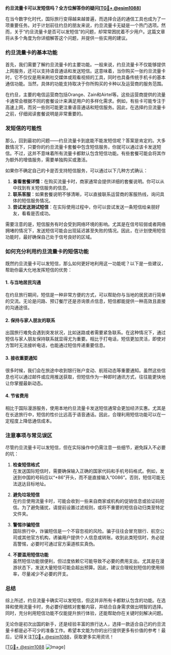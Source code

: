 **约旦流量卡可以发短信吗？全方位解答你的疑问[[TG💪+ @esim1088](https://t.me/s/esim1088)]**

在当今数字化时代，国际旅行变得越来越普遍，而选择合适的通信工具也成为了一项重要任务。对于计划前往约旦的朋友来说，约旦流量卡无疑是一个热门选项。然而，关于“约旦流量卡是否可以发短信”的问题，却常常困扰着不少用户。这篇文章将从多个角度为你详细解答这个问题，并提供一些实用的建议。

### 约旦流量卡的基本功能

首先，我们需要了解约旦流量卡的主要功能。一般来说，约旦流量卡不仅能够提供上网服务，还可以支持语音通话和发送短信。这意味着，当你购买一张约旦流量卡时，它不仅仅是用来刷社交媒体或观看视频的工具，同时也具备传统手机卡的基本通信功能。当然，具体的功能支持取决于你所购买的卡种以及运营商的服务范围。

在约旦，主要的电信运营商包括Orange、Zain和Airtel等。这些运营商提供的流量卡通常会根据不同的套餐设计来满足用户的多样化需求。例如，有些卡可能专注于高速上网，而另一些则可能更注重语音通话和短信服务。因此，在选择约旦流量卡之前，仔细阅读套餐说明是非常重要的。

### 发短信的可能性

那么，回到最初的问题——约旦流量卡到底能不能发短信呢？答案是肯定的。大多数情况下，只要你的约旦流量卡套餐中包含短信服务，你就可以通过该卡发送短信。不过，这并不意味着所有流量卡都默认包含短信功能。有些套餐可能会将其作为额外的增值服务，需要单独购买或激活。

如果你不确定自己的卡是否支持短信服务，可以通过以下几种方式确认：

1. **查看套餐详情**：在购买流量卡时，商家通常会提供详细的套餐说明。你可以从中找到有关短信服务的信息。
2. **联系客服**：如果套餐说明不够清晰，可以直接联系运营商的客服热线，询问具体的短信服务情况。
3. **尝试发送测试短信**：在实际使用过程中，你可以尝试发送一条短信给亲朋好友，看看是否成功。

需要注意的是，短信服务有时会受到网络环境的影响。尤其是在信号较弱或者网络拥堵的情况下，发送短信可能会出现延迟甚至失败的情况。因此，在计划使用短信功能时，最好确保自己处于信号良好的区域。

### 如何充分利用约旦流量卡的短信功能

既然约旦流量卡可以发短信，那么如何更好地利用这一功能呢？以下是一些建议，帮助你最大化地发挥短信的优势：

#### 1. **与当地居民沟通**
   在约旦旅行期间，短信是一种非常方便的方式，可以帮助你与当地的居民进行简单的交流。无论是问路、预订餐厅还是咨询景点信息，短信都能提供一种高效且直接的沟通途径。

#### 2. **保持与家人朋友的联系**
   出国旅行难免会遇到突发状况，比如迷路或者需要紧急联系。在这种情况下，通过短信与家人朋友保持联系就显得尤为重要。相比于打电话，短信更加灵活，即使对方暂时无法接听电话，也能通过短信传递重要信息。

#### 3. **接收重要通知**
   很多时候，我们会在旅途中收到银行账户变动、航班动态等重要通知。虽然这些信息也可以通过邮件或应用推送获取，但短信作为一种即时通讯方式，往往能更快地让你掌握最新动态。

#### 4. **节省费用**
   相比于国际漫游服务，使用本地约旦流量卡发送短信通常会更加经济实惠。尤其是在长途旅行中，短信的性价比远高于语音通话。因此，合理利用短信功能可以在一定程度上降低通信成本。

### 注意事项与常见误区

尽管约旦流量卡可以发短信，但在实际操作中仍需注意一些细节，避免踩入不必要的坑：

1. **检查短信格式**  
   在发送国际短信时，需要确保输入正确的国家代码和手机号码格式。例如，发送到中国的号码应以“+86”开头，而不是直接输入“0086”。否则，短信可能无法送达目标地址。

2. **避免垃圾短信**  
   在约旦使用流量卡时，可能会收到一些来自商家或机构的促销信息或验证码短信。为了避免骚扰，请提前设置过滤规则，或将不重要的短信自动归类至特定文件夹。

3. **警惕诈骗短信**  
   国际旅行中，诈骗短信是一个不容忽视的风险。骗子往往会冒充银行、航空公司或其他官方机构，诱骗用户提供个人信息或转账。收到此类短信时，务必提高警惕，必要时可通过官方渠道核实真伪。

4. **不要滥用短信功能**  
   虽然短信功能很便利，但过度依赖它可能导致不必要的费用支出。尤其是在漫游状态下，发送大量短信可能会超出预算。因此，建议合理规划短信的使用频率，尽量减少不必要的开支。

### 总结

综上所述，约旦流量卡确实可以发短信，但这并非所有卡都默认包含的功能。在选择和使用流量卡时，务必要仔细核对套餐内容，并结合自身需求做出明智的选择。同时，充分利用短信功能不仅能提升旅行体验，还能帮助你在关键时刻解决问题。

无论你是初次出国的新手，还是经验丰富的旅行达人，选择一款适合自己的约旦流量卡都是必不可少的准备工作。希望本文能为你的出行提供更多有价值的参考！最后，记得关注[TG💪+ @esim1088](https://t.me/s/esim1088)，获取更多实用资讯！

[[TG💪+ @esim1088](https://t.me/s/esim1088) ![Image](https://i.postimg.cc/4NQfJmqS/Snipaste-2025-05-13-00-14-12.png)]